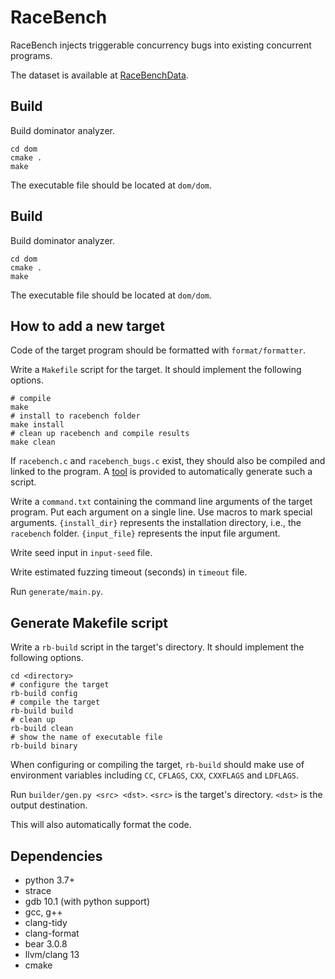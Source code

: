 # RaceBench

RaceBench injects triggerable concurrency bugs into existing concurrent programs.

The dataset is available at [RaceBenchData](https://github.com/rb130/RaceBenchData).

## Build

Build dominator analyzer.
```shell
cd dom
cmake .
make
```

The executable file should be located at `dom/dom`.

## Build

Build dominator analyzer.
```shell
cd dom
cmake .
make
```

The executable file should be located at `dom/dom`.

## How to add a new target

Code of the target program should be formatted with `format/formatter`.

Write a `Makefile` script for the target.
It should implement the following options.
```shell
# compile
make
# install to racebench folder
make install
# clean up racebench and compile results
make clean
```
If `racebench.c` and `racebench_bugs.c` exist, they should also be compiled and linked to the program.
A [tool](#generate-makefile-script) is provided to automatically generate such a script.

Write a `command.txt` containing the command line arguments of the target program.
Put each argument on a single line.
Use macros to mark special arguments.
`{install_dir}` represents the installation directory, i.e., the `racebench` folder.
`{input_file}` represents the input file argument.

Write seed input in `input-seed` file.

Write estimated fuzzing timeout (seconds) in `timeout` file.

Run `generate/main.py`.

## Generate Makefile script

Write a `rb-build` script in the target's directory.
It should implement the following options.
```shell
cd <directory>
# configure the target
rb-build config
# compile the target
rb-build build
# clean up
rb-build clean
# show the name of executable file
rb-build binary
```

When configuring or compiling the target, `rb-build` should make use of environment variables including `CC`, `CFLAGS`, `CXX`, `CXXFLAGS` and `LDFLAGS`.

Run `builder/gen.py <src> <dst>`.
`<src>` is the target's directory.
`<dst>` is the output destination.

This will also automatically format the code.

## Dependencies

- python 3.7+
- strace
- gdb 10.1 (with python support)
- gcc, g++
- clang-tidy
- clang-format
- bear 3.0.8
- llvm/clang 13
- cmake
